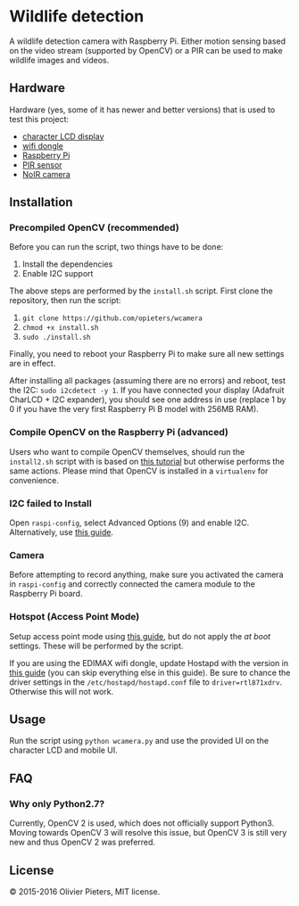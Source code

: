 Wildlife detection
==================

A wildlife detection camera with Raspberry Pi. Either motion sensing based on the video stream (supported by OpenCV) or a PIR can be used to make wildlife images and videos.

Hardware
--------

Hardware (yes, some of it has newer and better versions) that is used to test this project:

* [character LCD display](https://www.adafruit.com/products/772)
* [wifi dongle](http://www.edimax.com/edimax/merchandise/merchandise_detail/data/edimax/global/wireless_adapters_n150/ew-7811un)
* [Raspberry Pi](https://www.raspberrypi.org/products/model-b/)
* [PIR sensor](https://www.adafruit.com/products/189)
* [NoIR camera](https://www.raspberrypi.org/products/pi-noir-camera/)

Installation
------------

### Precompiled OpenCV (recommended)

Before you can run the script, two things have to be done:

1. Install the dependencies
2. Enable I2C support

The above steps are performed by the `install.sh` script. First clone the repository, then run the script:

1. `git clone https://github.com/opieters/wcamera`
1. `chmod +x install.sh`
2. `sudo ./install.sh`

Finally, you need to reboot your Raspberry Pi to make sure all new settings are in effect.

After installing all packages (assuming there are no errors) and reboot, test the I2C: `sudo i2cdetect -y 1`. If you have connected your display (Adafruit CharLCD + I2C expander), you should see one address in use (replace 1 by 0 if you have the very first Raspberry Pi B model with 256MB RAM).

### Compile OpenCV on the Raspberry Pi (advanced)

Users who want to compile OpenCV themselves, should run the `install2.sh` script with is based on [this tutorial](http://www.pyimagesearch.com/2015/02/23/install-opencv-and-python-on-your-raspberry-pi-2-and-b/) but otherwise performs the same actions. Please mind that OpenCV is installed in a `virtualenv` for convenience.

### I2C failed to Install

Open `raspi-config`, select Advanced Options (9) and enable I2C. Alternatively, use [this guide](https://learn.adafruit.com/adafruits-raspberry-pi-lesson-4-gpio-setup/configuring-i2c).

### Camera

Before attempting to record anything, make sure you activated the camera in `raspi-config` and correctly connected the camera module to the Raspberry Pi board.

### Hotspot (Access Point Mode)

Setup access point mode using [this guide](http://elinux.org/RPI-Wireless-Hotspot), but do not apply the _at boot_ settings. These will be performed by the script.

If you are using the EDIMAX wifi dongle, update Hostapd with the version in [this guide](http://www.daveconroy.com/turn-your-raspberry-pi-into-a-wifi-hotspot-with-edimax-nano-usb-ew-7811un-rtl8188cus-chipset/) (you can skip everything else in this guide). Be sure to chance the driver settings in the `/etc/hostapd/hostapd.conf` file to `driver=rtl871xdrv`. Otherwise this will not work.

Usage
-----

Run the script using `python wcamera.py` and use the provided UI on the character LCD and mobile UI.

FAQ
---

### Why only Python2.7?

Currently, OpenCV 2 is used, which does not officially support Python3. Moving towards OpenCV 3 will resolve this issue, but OpenCV 3 is still very new and thus OpenCV 2 was preferred.

License
-------

© 2015-2016 Olivier Pieters, MIT license.
